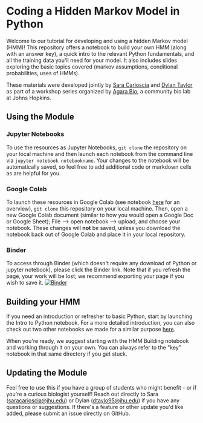 # Coding a Hidden Markov Model in Python  

Welcome to our tutorial for developing and using a hidden Markov model (HMM)! This repository offers a notebook to build your own HMM (along with an answer key), a quick intro to the relevant Python fundamentals, and all the training data you'll need for your model. It also includes slides exploring the basic topics covered (markov assumptions, conditional probabilities, uses of HMMs). 

These materials were developed jointly by [Sara Carioscia](https://scarioscia.github.io/) and [Dylan Taylor](https://dtaylo95.github.io/) as part of a workshop series organized by [Agara Bio](https://www.agarabio.org/), a community bio lab at Johns Hopkins.


## Using the Module 


### Jupyter Notebooks 

To use the resources as Jupyter Notebooks, `git clone` the repository on your local machine and then launch each notebook from the command line via `jupyter notebook notebookname`. Your changes to the notebook will be automatically saved, so feel free to add additional code or markdown cells as are helpful for you. 

### Google Colab

To launch these resources in Google Colab (see notebook [here](https://github.com/dtaylo95/A-Computational-Approach-to-CRISPR-Reagent-Design/blob/crispr-nbs/intro_notebooks/How_to_Use_Google_Colab.ipynb) for an overview), `git clone` this repository on your local machine. Then, open a new Google Colab document (similar to how you would open a Google Doc or Google Sheet); File --> open notebook --> upload, and choose your notebook. These changes will **not** be saved, unless you download the notebook back out of Google Colab and place it in your local repository.

### Binder

To access through Binder (which doesn't require any download of Python or jupyter notebook), please click the Binder link. Note that if you refresh the page, your work will be lost; we recommend exporting your page if you wish to save it. 
[![Binder](https://mybinder.org/badge_logo.svg)](https://mybinder.org/v2/gh/scarioscia/hmm_workshop/HEAD)


## Building your HMM 

If you need an introduction or refresher to basic Python, start by launching the Intro to Python notebook. For a more detailed introduction, you can also check out two other notebooks we made for a similar purpose [here](https://github.com/dtaylo95/A-Computational-Approach-to-CRISPR-Reagent-Design/tree/main/intro_notebooks). 

When you're ready, we suggest starting with the HMM Building notebook and working through it on your own. You can always refer to the "key" notebook in that same directory if you get stuck. 


## Updating the Module  

Feel free to use this if you have a group of students who might benefit - or if you're a curious biologist yourself! Reach out directly to Sara (saracarioscia@jhu.edu) or Dylan (dtaylo95@jhu.edu) if you have any questions or suggestions. If there's a feature or other update you'd like added, please submit an issue directly on GitHub. 